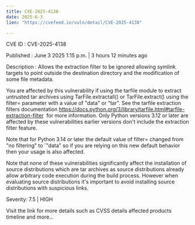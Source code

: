 ```yaml
---
title: CVE-2025-4138
date: 2025-6-3
lien: "https://cvefeed.io/vuln/detail/CVE-2025-4138"

---
```


CVE ID : CVE-2025-4138

Published :  June 3
2025
1:15 p.m. | 3 hours
12 minutes ago

Description : Allows the extraction filter to be ignored
allowing symlink targets to point outside the destination directory
and the modification of some file metadata.


You are affected by this vulnerability if using the tarfile module to extract untrusted tar archives using TarFile.extractall() or TarFile.extract() using the filter= parameter with a value of "data" or "tar". See the tarfile  extraction filters documentation https://docs.python.org/3/library/tarfile.html#tarfile-extraction-filter  for more information. Only Python versions 3.12 or later are affected by these vulnerabilities
earlier versions don't include the extraction filter feature.

Note that for Python 3.14 or later the default value of filter= changed from "no filtering" to `"data"
so if you are relying on this new default behavior then your usage is also affected.

Note that none of these vulnerabilities significantly affect the installation of source distributions which are tar archives as source distributions already allow arbitrary code execution during the build process. However when evaluating source distributions it's important to avoid installing source distributions with suspicious links.

Severity: 7.5 | HIGH

Visit the link for more details
such as CVSS details
affected products
timeline
and more...
